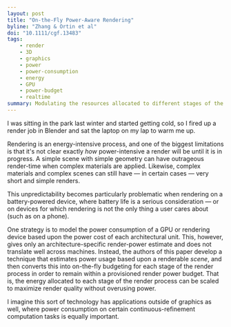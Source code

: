 ```yaml
---
layout: post
title: "On-the-Fly Power-Aware Rendering"
byline: "Zhang & Ortin et al"
doi: "10.1111/cgf.13483"
tags:
    - render
    - 3D
    - graphics
    - power
    - power-consumption
    - energy
    - GPU
    - power-budget
    - realtime
summary: Modulating the resources allocated to different stages of the render process optimizes for render quality without sacrificing power consumption budgets.
---
```


I was sitting in the park last winter and started getting cold, so I fired up a render job in Blender and sat the laptop on my lap to warm me up.

Rendering is an energy-intensive process, and one of the biggest limitations is that it's not clear exactly _how_ power-intensive a render will be until it is in progress. A simple scene with simple geometry can have outrageous render-time when complex materials are applied. Likewise, complex materials and complex scenes can still have — in certain cases — very short and simple renders.

This unpredictability becomes particularly problematic when rendering on a battery-powered device, where battery life is a serious consideration — or on devices for which rendering is not the only thing a user cares about (such as on a phone).

One strategy is to model the power consumption of a GPU or rendering device based upon the power cost of each architectural unit. This, however, gives only an architecture-specific render-power estimate and does not translate well across machines. Instead, the authors of this paper develop a technique that estimates power usage based upon a renderable _scene_, and then converts this into on-the-fly budgeting for each stage of the render process in order to remain within a provisioned render power budget. That is, the energy allocated to each stage of the render process can be scaled to maximize render quality without overusing power.

I imagine this sort of technology has applications outside of graphics as well, where power consumption on certain continuous-refinement computation tasks is equally important.
